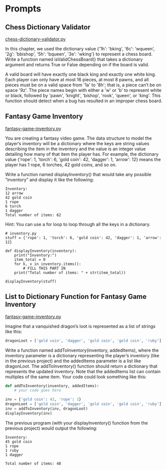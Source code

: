 <h1>Prompts</h1>

<h2>Chess Dictionary Validator</h2>

[chess-dictionary-validator.py](https://github.com/kmartinez-cybersec/Automate-the-Boring-Stuff-With-Python/blob/main/Chapter%205/chess-dictionary-validator.py)

In this chapter, we used the dictionary value {'1h': 'bking', '6c': 'wqueen', '2g': 'bbishop', '5h': 'bqueen', '3e': 'wking'} to represent a chess board. Write a function named isValidChessBoard() that takes a dictionary argument and returns True or False depending on if the board is valid.

A valid board will have exactly one black king and exactly one white king. Each player can only have at most 16 pieces, at most 8 pawns, and all pieces must be on a valid space from '1a' to '8h'; that is, a piece can’t be on space '9z'. The piece names begin with either a 'w' or 'b' to represent white or black, followed by 'pawn', 'knight', 'bishop', 'rook', 'queen', or 'king'. This function should detect when a bug has resulted in an improper chess board.

<h2>Fantasy Game Inventory</h2>

[fantasy-game-inventory.py](https://github.com/kmartinez-cybersec/Automate-the-Boring-Stuff-With-Python/blob/main/Chapter%205/fantasy-game-inventory.py)

You are creating a fantasy video game. The data structure to model the player’s inventory will be a dictionary where the keys are string values describing the item in the inventory and the value is an integer value detailing how many of that item the player has. For example, the dictionary value {'rope': 1, 'torch': 6, 'gold coin': 42, 'dagger': 1, 'arrow': 12} means the player has 1 rope, 6 torches, 42 gold coins, and so on.

Write a function named displayInventory() that would take any possible “inventory” and display it like the following:

```
Inventory:
12 arrow
42 gold coin
1 rope
6 torch
1 dagger
Total number of items: 62
```

Hint: You can use a for loop to loop through all the keys in a dictionary.

```
# inventory.py
stuff = {'rope': 1, 'torch': 6, 'gold coin': 42, 'dagger': 1, 'arrow': 12}

def displayInventory(inventory):
    print("Inventory:")
    item_total = 0
    for k, v in inventory.items():
        # FILL THIS PART IN
    print("Total number of items: " + str(item_total))

displayInventory(stuff)
```

<h2>List to Dictionary Function for Fantasy Game Inventory</h2>

[fantasy-game-inventory.py](https://github.com/kmartinez-cybersec/Automate-the-Boring-Stuff-With-Python/blob/main/Chapter%205/fantasy-game-inventory.py)

Imagine that a vanquished dragon’s loot is represented as a list of strings like this:

```py
dragonLoot = ['gold coin', 'dagger', 'gold coin', 'gold coin', 'ruby']
```

Write a function named addToInventory(inventory, addedItems), where the inventory parameter is a dictionary representing the player’s inventory (like in the previous project) and the addedItems parameter is a list like dragonLoot. The addToInventory() function should return a dictionary that represents the updated inventory. Note that the addedItems list can contain multiples of the same item. Your code could look something like this:

```py
def addToInventory(inventory, addedItems):
    # your code goes here

inv = {'gold coin': 42, 'rope': 1}
dragonLoot = ['gold coin', 'dagger', 'gold coin', 'gold coin', 'ruby']
inv = addToInventory(inv, dragonLoot)
displayInventory(inv)
```

The previous program (with your displayInventory() function from the previous project) would output the following:

```
Inventory:
45 gold coin
1 rope
1 ruby
1 dagger

Total number of items: 48
```
